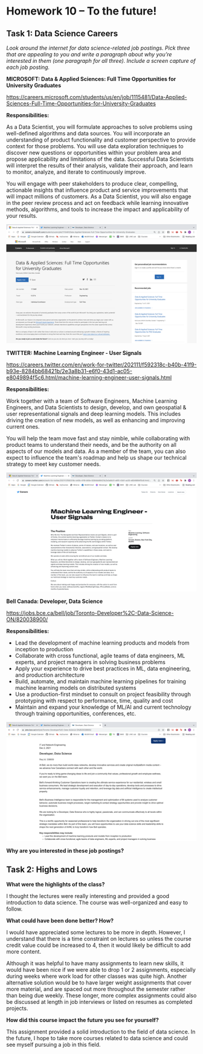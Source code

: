 # Homework 10 – To the future!

## Task 1: Data Science Careers

*Look around the internet for data science-related job postings. Pick three that are appealing to you and write a
paragraph about why you’re interested in them (one paragraph for all three). Include a screen capture of each
job posting.*

**MICROSOFT: Data & Applied Sciences: Full Time Opportunities for University Graduates**

https://careers.microsoft.com/students/us/en/job/1115481/Data-Applied-Sciences-Full-Time-Opportunities-for-University-Graduates

**Responsibilities:**

As a Data Scientist, you will formulate approaches to solve problems using well-defined algorithms and data sources. You will incorporate an understanding of product functionality and customer perspective to provide context for those problems. You will use data exploration techniques to discover new questions or opportunities within your problem area and propose applicability and limitations of the data. Successful Data Scientists will interpret the results of their analysis, validate their approach, and learn to monitor, analyze, and iterate to continuously improve.   

You will engage with peer stakeholders to produce clear, compelling, actionable insights that influence product and service improvements that will impact millions of customers. As a Data Scientist, you will also engage in the peer review process and act on feedback while learning innovative methods, algorithms, and tools to increase the impact and applicability of your results.

![job1](https://github.com/emily-yw-tam/comp598-2021/blob/main/hw10/images/image1.png)

**TWITTER: Machine Learning Engineer - User Signals**

https://careers.twitter.com/en/work-for-twitter/202111/f592318c-b40b-41f9-b93e-8284bb68421b/2e3a8b31-e6f0-43d1-ac05-e8049894f5c6.html/machine-learning-engineer-user-signals.html

**Responsibilities:**

Work together with a team of Software Engineers, Machine Learning Engineers, and Data Scientists to design, develop, and own geospatial & user representational signals and deep learning models. This includes driving the creation of new models, as well as enhancing and improving current ones. 

You will help the team move fast and stay nimble, while collaborating with product teams to understand their needs, and be the authority on all aspects of our models and data. As a member of the team, you can also expect to influence the team's roadmap and help us shape our technical strategy to meet key customer needs.

![job1](https://github.com/emily-yw-tam/comp598-2021/blob/main/hw10/images/image2.png)

**Bell Canada: Developer, Data Science**

https://jobs.bce.ca/bell/job/Toronto-Developer%2C-Data-Science-ON/820038900/

**Responsibilities:**

- Lead the development of machine learning products and models from inception to production
- Collaborate with cross functional, agile teams of data engineers, ML experts, and project managers in solving business problems
- Apply your experience to drive best practices in ML, data engineering, and production architecture
- Build, automate, and maintain machine learning pipelines for training machine learning models on distributed systems
- Use a production-first mindset to consult on project feasibility through prototyping with respect to performance, time, quality and cost
- Maintain and expand your knowledge of ML/AI and current technology through training opportunities, conferences, etc.

![job1](https://github.com/emily-yw-tam/comp598-2021/blob/main/hw10/images/image3.png)

**Why are you interested in these job postings?**



## Task 2: Highs and Lows

**What were the highlights of the class?**

I thought the lectures were really interesting and provided a good introduction to data science.  The course was well-organized and easy to follow.

**What could have been done better? How?**

I would have appreciated some lectures to be more in depth.  However, I understand that there is a time constraint on lectures so unless the course credit value could be increased to 4, then it would likely be difficult to add more content.  

Although it was helpful to have many assignments to learn new skills, it would have been nice if we were able to drop 1 or 2 assignments, especially during weeks where work load for other classes was quite high.  Another alternative solution would be to have larger weight assignments that cover more material, and are spaced out more throughout the semester rather than being due weekly.  These longer, more complex assignments could also be discussed at length in job interviews or listed on resumes as completed projects.

**How did this course impact the future you see for yourself?**

This assignment provided a solid introduction to the field of data science.  In the future, I hope to take more courses related to data science and could see myself pursuing a job in this field.


